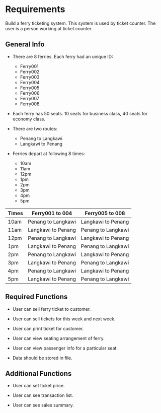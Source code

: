 # Requirements

Build a ferry ticketing system. This system is used by ticket counter. The user is a person working at ticket counter.

## General Info

- There are 8 ferries. Each ferry had an unique ID:

    - Ferry001
    - Ferry002
    - Ferry003
    - Ferry004
    - Ferry005
    - Ferry006
    - Ferry007
    - Ferry008

- Each ferry has 50 seats. 10 seats for business class, 40 seats for economy class.

- There are two routes:

    - Penang to Langkawi
    - Langkawi to Penang

- Ferries depart at following 8 times:

    - 10am
    - 11am
    - 12pm
    - 1pm
    - 2pm
    - 3pm
    - 4pm
    - 5pm

| Times | Ferry001 to 004      | Ferry005 to 008      |
| ----- | -------------------- | -------------------- |
| 10am  | Penang   to Langkawi | Langkawi to Penang   |
| 11am  | Langkawi to Penang   | Penang   to Langkawi |
| 12pm  | Penang   to Langkawi | Langkawi to Penang   |
| 1pm   | Langkawi to Penang   | Penang   to Langkawi |
| 2pm   | Penang   to Langkawi | Langkawi to Penang   |
| 3pm   | Langkawi to Penang   | Penang   to Langkawi |
| 4pm   | Penang   to Langkawi | Langkawi to Penang   |
| 5pm   | Langkawi to Penang   | Penang   to Langkawi |

## Required Functions

- User can sell ferry ticket to customer.

- User can sell tickets for this week and next week.

- User can print ticket for customer.

- User can view seating arrangement of ferry.

- User can view passenger info for a particular seat.

- Data should be stored in file.

## Additional Functions

- User can set ticket price.

- User can see transaction list.

- User can see sales summary.
